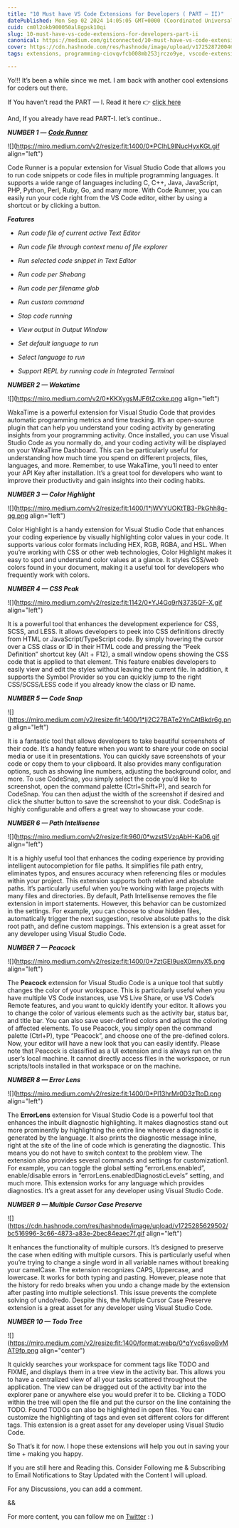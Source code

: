 ```yaml
---
title: "10 Must have VS Code Extensions for Developers ( PART — II)"
datePublished: Mon Sep 02 2024 14:05:05 GMT+0000 (Coordinated Universal Time)
cuid: cm0l2okb900050al8gpsk10qi
slug: 10-must-have-vs-code-extensions-for-developers-part-ii
canonical: https://medium.com/gitconnected/10-must-have-vs-code-extensions-for-developers-part-ii-9f64a78ec1b8
cover: https://cdn.hashnode.com/res/hashnode/image/upload/v1725287200460/d75fe318-b729-4ee7-ac23-f49c2a834be5.png
tags: extensions, programming-ciovqvfcb008mb253jrczo9ye, vscode-extensions, vscode-tips, coding-make-easy

---
```


Yo!!! It’s been a while since we met. I am back with another cool extensions for coders out there.

If You haven’t read the PART — I. Read it here 👉 [click here](https://blogs.princegupta.me/10-must-have-vs-code-extensions-for-developers)

And, If you already have read PART-I. let’s continue..

***NUMBER 1 —*** [***Code Runner***](https://marketplace.visualstudio.com/items?itemName=formulahendry.code-runner)

![](https://miro.medium.com/v2/resize:fit:1400/0*PClhL9lNucHyxKGt.gif align="left")

Code Runner is a popular extension for Visual Studio Code that allows you to run code snippets or code files in multiple programming languages. It supports a wide range of languages including C, C++, Java, JavaScript, PHP, Python, Perl, Ruby, Go, and many more. With Code Runner, you can easily run your code right from the VS Code editor, either by using a shortcut or by clicking a button.

***Features***

* *Run code file of current active Text Editor*
    
* *Run code file through context menu of file explorer*
    
* *Run selected code snippet in Text Editor*
    
* *Run code per Shebang*
    
* *Run code per filename glob*
    
* *Run custom command*
    
* *Stop code running*
    
* *View output in Output Window*
    
* *Set default language to run*
    
* *Select language to run*
    
* *Support REPL by running code in Integrated Terminal*
    

***NUMBER 2 — Wakatime***

![](https://miro.medium.com/v2/0*KKXygsMJF6tZcxke.png align="left")

WakaTime is a powerful extension for Visual Studio Code that provides automatic programming metrics and time tracking. It’s an open-source plugin that can help you understand your coding activity by generating insights from your programming activity. Once installed, you can use Visual Studio Code as you normally do, and your coding activity will be displayed on your WakaTime Dashboard. This can be particularly useful for understanding how much time you spend on different projects, files, languages, and more. Remember, to use WakaTime, you’ll need to enter your API Key after installation. It’s a great tool for developers who want to improve their productivity and gain insights into their coding habits.

***NUMBER 3 — Color Highlight***

![](https://miro.medium.com/v2/resize:fit:1400/1*jWVYUOKtTB3-PkGhh8g-qg.png align="left")

Color Highlight is a handy extension for Visual Studio Code that enhances your coding experience by visually highlighting color values in your code. It supports various color formats including HEX, RGB, RGBA, and HSL. When you’re working with CSS or other web technologies, Color Highlight makes it easy to spot and understand color values at a glance. It styles CSS/web colors found in your document, making it a useful tool for developers who frequently work with colors.

***NUMBER 4 — CSS Peak***

![](https://miro.medium.com/v2/resize:fit:1142/0*YJ4Gq9rN3735QF-X.gif align="left")

It is a powerful tool that enhances the development experience for CSS, SCSS, and LESS. It allows developers to peek into CSS definitions directly from HTML or JavaScript/TypeScript code. By simply hovering the cursor over a CSS class or ID in their HTML code and pressing the “Peek Definition” shortcut key (Alt + F12), a small window opens showing the CSS code that is applied to that element. This feature enables developers to easily view and edit the styles without leaving the current file. In addition, it supports the Symbol Provider so you can quickly jump to the right CSS/SCSS/LESS code if you already know the class or ID name.

***NUMBER 5 — Code Snap***

![](https://miro.medium.com/v2/resize:fit:1400/1*lj2C27BATe2YnCAtBkdr6g.png align="left")

It is a fantastic tool that allows developers to take beautiful screenshots of their code. It’s a handy feature when you want to share your code on social media or use it in presentations. You can quickly save screenshots of your code or copy them to your clipboard. It also provides many configuration options, such as showing line numbers, adjusting the background color, and more. To use CodeSnap, you simply select the code you’d like to screenshot, open the command palette (Ctrl+Shift+P), and search for CodeSnap. You can then adjust the width of the screenshot if desired and click the shutter button to save the screenshot to your disk. CodeSnap is highly configurable and offers a great way to showcase your code.

***NUMBER 6 — Path Intellisense***

![](https://miro.medium.com/v2/resize:fit:960/0*wzstSVzqAbH-Ka06.gif align="left")

It is a highly useful tool that enhances the coding experience by providing intelligent autocompletion for file paths. It simplifies file path entry, eliminates typos, and ensures accuracy when referencing files or modules within your project. This extension supports both relative and absolute paths. It’s particularly useful when you’re working with large projects with many files and directories. By default, Path Intellisense removes the file extension in import statements. However, this behavior can be customized in the settings. For example, you can choose to show hidden files, automatically trigger the next suggestion, resolve absolute paths to the disk root path, and define custom mappings. This extension is a great asset for any developer using Visual Studio Code.

***NUMBER 7 — Peacock***

![](https://miro.medium.com/v2/resize:fit:1400/0*7ztGEI9ueX0mnyX5.png align="left")

The **Peacock** extension for Visual Studio Code is a unique tool that subtly changes the color of your workspace. This is particularly useful when you have multiple VS Code instances, use VS Live Share, or use VS Code’s Remote features, and you want to quickly identify your editor. It allows you to change the color of various elements such as the activity bar, status bar, and title bar. You can also save user-defined colors and adjust the coloring of affected elements. To use Peacock, you simply open the command palette (Ctrl+P), type “Peacock”, and choose one of the pre-defined colors. Now, your editor will have a new look that you can easily identify. Please note that Peacock is classified as a UI extension and is always run on the user’s local machine. It cannot directly access files in the workspace, or run scripts/tools installed in that workspace or on the machine.

***NUMBER 8 — Error Lens***

![](https://miro.medium.com/v2/resize:fit:1400/0*Pl13hrMr0D3zTtoD.png align="left")

The **ErrorLens** extension for Visual Studio Code is a powerful tool that enhances the inbuilt diagnostic highlighting. It makes diagnostics stand out more prominently by highlighting the entire line wherever a diagnostic is generated by the language. It also prints the diagnostic message inline, right at the site of the line of code which is generating the diagnostic. This means you do not have to switch context to the problem view. The extension also provides several commands and settings for customization1. For example, you can toggle the global setting “errorLens.enabled”, enable/disable errors in “errorLens.enabledDiagnosticLevels” setting, and much more. This extension works for any language which provides diagnostics. It’s a great asset for any developer using Visual Studio Code.

***NUMBER 9 — Multiple Cursor Case Preserve***

![](https://cdn.hashnode.com/res/hashnode/image/upload/v1725285629502/bc516996-3c66-4873-a83e-2bec84eaec7f.gif align="left")

It enhances the functionality of multiple cursors. It’s designed to preserve the case when editing with multiple cursors. This is particularly useful when you’re trying to change a single word in all variable names without breaking your camelCase. The extension recognizes CAPS, Uppercase, and lowercase. It works for both typing and pasting. However, please note that the history for redo breaks when you undo a change made by the extension after pasting into multiple selections1. This issue prevents the complete solving of undo/redo. Despite this, the Multiple Cursor Case Preserve extension is a great asset for any developer using Visual Studio Code.

***NUMBER 10 — Todo Tree***

![](https://miro.medium.com/v2/resize:fit:1400/format:webp/0*qYvc6svoBvMAT9fp.png align="center")

It quickly searches your workspace for comment tags like TODO and FIXME, and displays them in a tree view in the activity bar. This allows you to have a centralized view of all your tasks scattered throughout the application. The view can be dragged out of the activity bar into the explorer pane or anywhere else you would prefer it to be. Clicking a TODO within the tree will open the file and put the cursor on the line containing the TODO. Found TODOs can also be highlighted in open files. You can customize the highlighting of tags and even set different colors for different tags. This extension is a great asset for any developer using Visual Studio Code.

So That’s it for now. I hope these extensions will help you out in saving your time + making you happy.

If you are still here and Reading this. Consider Following me & Subscribing to Email Notifications to Stay Updated with the Content I will upload.

For any Discussions, you can add a comment.

&&

For more content, you can follow me on [Twitter](https://x.com/princedevelops) : )